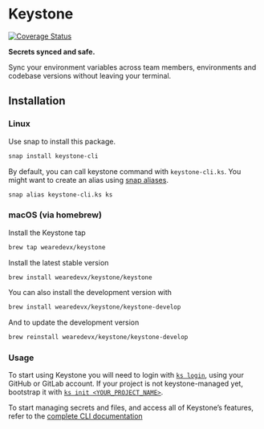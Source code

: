 # Keystone

[![Coverage Status](https://coveralls.io/repos/github/wearedevx/keystone/badge.svg?branch=master)](https://coveralls.io/github/wearedevx/keystone?branch=master)
  
**Secrets synced and safe.**   

Sync your environment variables across team members, environments and codebase versions without leaving your terminal.

## Installation
### Linux
Use snap to install this package.
```sh
snap install keystone-cli
```
By default, you can call keystone command with `keystone-cli.ks`. You might want to create an alias using [snap aliases](https://snapcraft.io/docs/commands-and-aliases).
```sh
snap alias keystone-cli.ks ks
```

### macOS (via homebrew)
Install the Keystone tap
```sh
brew tap wearedevx/keystone
```

Install the latest stable version
```sh
brew install wearedevx/keystone/keystone
```

You can also install the development version with
```sh
brew install wearedevx/keystone/keystone-develop
```
And to update the development version
```sh
brew reinstall wearedevx/keystone/keystone-develop
```

### Usage
To start using Keystone you will need to login with [`ks login`](https://github.com/wearedevx/keystone/blob/master/cli/doc/ks_login.md), using your GitHub or GitLab account.
If your project is not keystone-managed yet, bootstrap it with [`ks init <YOUR_PROJECT_NAME>`](https://github.com/wearedevx/keystone/blob/master/cli/doc/ks_init.md).  
  
To start managing secrets and files, and access all of Keystone’s features, refer to the [complete CLI documentation](https://github.com/wearedevx/keystone/blob/master/cli/doc/ks.md)
